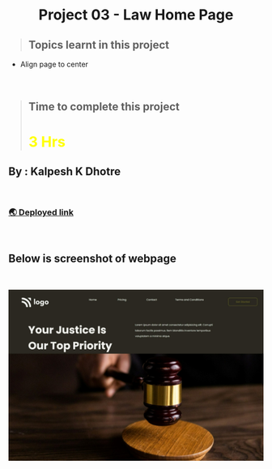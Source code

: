 # <center>**Project 03 - Law Home Page**</center>


> ## Topics learnt in this project
- Align page to center
<br><br><br>

> ## Time to complete this project 
> # <font color="Yellow">**3 Hrs**</font>

## **By : Kalpesh K Dhotre**
<br>

### [🌏 Deployed link](https://kd-project-03.netlify.app/)
<br>

## Below is screenshot of webpage 
<br>

![Screenshot of project 1](./screenshot.jpeg)